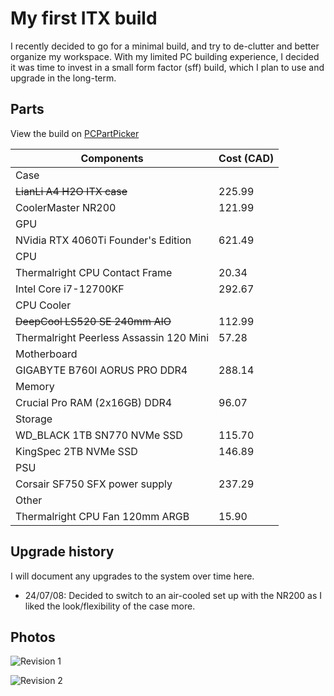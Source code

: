 # My first ITX build

I recently decided to go for a minimal build, and try to de-clutter and better organize my workspace. With my limited PC building experience, I decided it was time to invest in a small form factor (sff) build, which I plan to use and upgrade in the long-term.

## Parts

View the build on [PCPartPicker](https://pcpartpicker.com/list/6tfjTY)

| Components                          | Cost (CAD) |
|-------------------------------------|------------|
| Case        ||
| ~~LianLi A4 H2O ITX case~~              | 225.99 |
| CoolerMaster NR200                      | 121.99 |
| GPU         ||
| NVidia RTX 4060Ti Founder's Edition     | 621.49 |
| CPU         ||
| Thermalright CPU Contact Frame          | 20.34  |
| Intel Core i7-12700KF                   | 292.67 |
| CPU Cooler  ||
| ~~DeepCool LS520 SE 240mm AIO~~         | 112.99 |
| Thermalright Peerless Assassin 120 Mini | 57.28  |
| Motherboard ||
| GIGABYTE B760I AORUS PRO DDR4           | 288.14 |
| Memory      ||
| Crucial Pro RAM (2x16GB) DDR4           | 96.07  |
| Storage     ||
| WD_BLACK 1TB SN770 NVMe SSD             | 115.70 |
| KingSpec 2TB NVMe SSD                   | 146.89 |
| PSU         ||
| Corsair SF750 SFX power supply          | 237.29 |
| Other       ||
| Thermalright CPU Fan 120mm ARGB         | 15.90  |

## Upgrade history

I will document any upgrades to the system over time here.

- 24/07/08: Decided to switch to an air-cooled set up with the NR200 as I liked the look/flexibility of the case more.

## Photos

![Revision 1](https://res.cloudinary.com/drwjkxxud/image/upload/v1721089309/itx_build_dpucum.jpg)

![Revision 2](https://res.cloudinary.com/drwjkxxud/image/upload/v1721106959/IMG_5789_jhqmhz.jpg)
